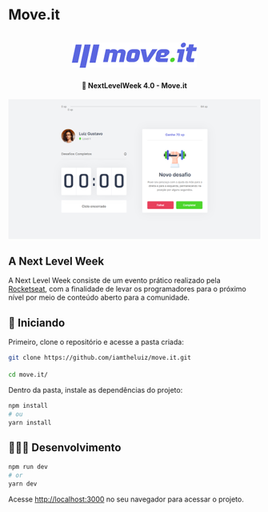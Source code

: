 # Move.it

<h1 align="center">
  <img at="Next Level Week" src=".github/logo.svg" width="250px">
</h1>


<h4 align="center"> 
	🚀 NextLevelWeek 4.0 - Move.it
</h4>

<p align="center">
  <img src=".github/main.png" alt="Application Interface" />
</p>

## A Next Level Week

A Next Level Week consiste de um evento prático realizado pela [Rocketseat](https://rocketseat.com.br/), com a finalidade de levar os programadores para o próximo nível por meio de conteúdo aberto para a comunidade.

## 🏃 Iniciando

Primeiro, clone o repositório e acesse a pasta criada:

```bash
git clone https://github.com/iamtheluiz/move.it.git

cd move.it/
```

Dentro da pasta, instale as dependências do projeto:

```bash
npm install
# ou
yarn install
```

## 👨🏽‍💻 Desenvolvimento

```bash
npm run dev
# or
yarn dev
```

Acesse [http://localhost:3000](http://localhost:3000) no seu navegador para acessar o projeto.
